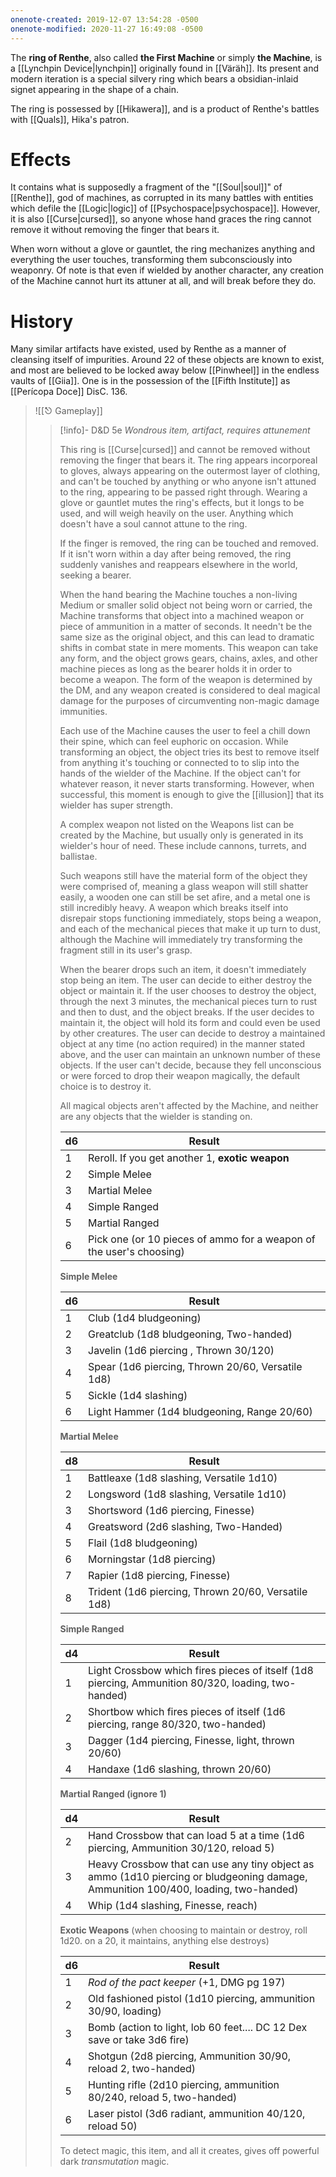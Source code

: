 ```yaml
---
onenote-created: 2019-12-07 13:54:28 -0500
onenote-modified: 2020-11-27 16:49:08 -0500
---
```


The **ring of Renthe**, also called **the First Machine** or simply **the Machine**, is a [[Lynchpin Device|lynchpin]] originally found in [[Väräh]]. Its present and modern iteration is a special silvery ring which bears a obsidian-inlaid signet appearing in the shape of a chain. 

The ring is possessed by [[Hikawera]], and is a product of Renthe's battles with [[Quals]], Hika's patron.

# Effects
It contains what is supposedly a fragment of the "[[Soul|soul]]" of [[Renthe]], god of machines, as corrupted in its many battles with entities which defile the [[Logic|logic]] of [[Psychospace|psychospace]]. However, it is also [[Curse|cursed]], so anyone whose hand graces the ring cannot remove it without removing the finger that bears it. 

When worn without a glove or gauntlet, the ring mechanizes anything and everything the user touches, transforming them subconsciously into weaponry. Of note is that even if wielded by another character, any creation of the Machine cannot hurt its attuner at all, and will break before they do. 

# History
Many similar artifacts have existed, used by Renthe as a manner of cleansing itself of impurities. Around 22 of these objects are known to exist, and most are believed to be locked away below [[Pinwheel]] in the endless vaults of [[Giia]]. One is in the possession of the [[Fifth Institute]] as [[Perícopa Doce]] DisC. 136.

>![[⎋ Gameplay]]
>>[!info]- D&D 5e
>>*Wondrous item, artifact, requires attunement*
>>
>>This ring is [[Curse|cursed]] and cannot be removed without removing the finger that bears it. The ring appears incorporeal to gloves, always appearing on the outermost layer of clothing, and can't be touched by anything or who anyone isn't attuned to the ring, appearing to be passed right through. Wearing a glove or gauntlet mutes the ring's effects, but it longs to be used, and will weigh heavily on the user. Anything which doesn't have a soul cannot attune to the ring.
>>
>>If the finger is removed, the ring can be touched and removed. If it isn't worn within a day after being removed, the ring suddenly vanishes and reappears elsewhere in the world, seeking a bearer. 
>>
>>When the hand bearing the Machine touches a non-living Medium or smaller solid object not being worn or carried, the Machine transforms that object into a machined weapon or piece of ammunition in a matter of seconds. It needn't be the same size as the original object, and this can lead to dramatic shifts in combat state in mere moments. This weapon can take any form, and the object grows gears, chains, axles, and other machine pieces as long as the bearer holds it in order to become a weapon. The form of the weapon is determined by the DM, and any weapon created is considered to deal magical damage for the purposes of circumventing non-magic damage immunities.
>>
>>Each use of the Machine causes the user to feel a chill down their spine, which can feel euphoric on occasion. While transforming an object, the object tries its best to remove itself from anything it's touching or connected to to slip into the hands of the wielder of the Machine. If the object can't for whatever reason, it never starts transforming. However, when successful, this moment is enough to give the [[illusion]] that its wielder has super strength.
>>
>>A complex weapon not listed on the Weapons list can be created by the Machine, but usually only is generated in its wielder's hour of need. These include cannons, turrets, and ballistae.
>>
>>Such weapons still have the material form of the object they were comprised of, meaning a glass weapon will still shatter easily, a wooden one can still be set afire, and a metal one is still incredibly heavy. A weapon which breaks itself into disrepair stops functioning immediately, stops being a weapon, and each of the mechanical pieces that make it up turn to dust, although the Machine will immediately try transforming the fragment still in its user's grasp.
>>
>>When the bearer drops such an item, it doesn't immediately stop being an item. The user can decide to either destroy the object or maintain it. If the user chooses to destroy the object, through the next 3 minutes, the mechanical pieces turn to rust and then to dust, and the object breaks. If the user decides to maintain it, the object will hold its form and could even be used by other creatures. The user can decide to destroy a maintained object at any time (no action required) in the manner stated above, and the user can maintain an unknown number of these objects. If the user can't decide, because they fell unconscious or were forced to drop their weapon magically, the default choice is to destroy it.
>>
>>All magical objects aren't affected by the Machine, and neither are any objects that the wielder is standing on.
>>
>>| d6  | Result                                                               |
>>|-----------|-------------------------------------------------------------|
>>| 1   | Reroll. If you get another 1, **exotic weapon**                      |
>>| 2   | Simple Melee                                                         |
>>| 3   | Martial Melee                                                        |
>>| 4   | Simple Ranged                                                        |
>>| 5   | Martial Ranged                                                       |
>>| 6   | Pick one (or 10 pieces of ammo for a weapon of the user's choosing) |
>>**Simple Melee**
>>
>>| **d6** | **Result**                                        |
>>|--------|---------------------------------------------------|
>>| 1      | Club (1d4 bludgeoning)                            |
>>| 2      | Greatclub (1d8 bludgeoning, Two-handed)           |
>>| 3      | Javelin (1d6 piercing , Thrown 30/120)            |
>>| 4      | Spear (1d6 piercing, Thrown 20/60, Versatile 1d8) |
>>| 5      | Sickle (1d4 slashing)                             |
>>| 6      | Light Hammer (1d4 bludgeoning, Range 20/60)       |
>>
>>**Martial Melee**
>>
>>| d8  | Result                                              |
>>|-----|-----------------------------------------------------|
>>| 1   | Battleaxe (1d8 slashing, Versatile 1d10)            |
>>| 2   | Longsword (1d8 slashing, Versatile 1d10)            |
>>| 3   | Shortsword (1d6 piercing, Finesse)                  |
>>| 4   | Greatsword (2d6 slashing, Two-Handed)               |
>>| 5   | Flail (1d8 bludgeoning)                             |
>>| 6   | Morningstar (1d8 piercing)                          |
>>| 7   | Rapier (1d8 piercing, Finesse)                      |
>>| 8   | Trident (1d6 piercing, Thrown 20/60, Versatile 1d8) |
>>
>>**Simple Ranged**
>>
>>| **d4** | **Result**                                                                                         |
>>|--------|----------------------------------------------------------------|
>>| 1      | Light Crossbow which fires pieces of itself (1d8 piercing, Ammunition 80/320, loading, two-handed) |
>>| 2      | Shortbow which fires pieces of itself (1d6 piercing, range 80/320, two-handed)                     |
>>| 3      | Dagger (1d4 piercing, Finesse, light, thrown 20/60)                                                |
>>| 4      | Handaxe (1d6 slashing, thrown 20/60)                                                               |
>>
>>**Martial Ranged (ignore 1)**
>>
>>| **d4** | **Result**                                                                                                                         |
>>|--------|----------------------------------------------------------------|
>>| 2      | Hand Crossbow that can load 5 at a time (1d6 piercing, Ammunition 30/120, reload 5)                                                |
>>| 3      | Heavy Crossbow that can use any tiny object as ammo (1d10 piercing or bludgeoning damage, Ammunition 100/400, loading, two-handed) |
>>| 4      | Whip (1d4 slashing, Finesse, reach)                                                                                                |
>>
>>
>>
>>**Exotic Weapons** (when choosing to maintain or destroy, roll 1d20. on a 20, it maintains, anything else destroys)
>>
>>| **d6** | **Result**                                                              |
>>|----------|--------------------------------------------------------------|
>>| 1      | *Rod of the pact keeper* (+1, DMG pg 197)                               |
>>| 2      | Old fashioned pistol (1d10 piercing, ammunition 30/90, loading)         |
>>| 3      | Bomb (action to light, lob 60 feet.... DC 12 Dex save or take 3d6 fire) |
>>| 4      | Shotgun (2d8 piercing, Ammunition 30/90, reload 2, two-handed)          |
>>| 5      | Hunting rifle (2d10 piercing, ammunition 80/240, reload 5, two-handed)  |
>>| 6      | Laser pistol (3d6 radiant, ammunition 40/120, reload 50)                |
>>To detect magic, this item, and all it creates, gives off powerful dark *transmutation* magic.
